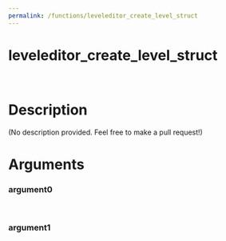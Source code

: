 ```yaml
---
permalink: /functions/leveleditor_create_level_struct
---
```

# leveleditor_create_level_struct  
&nbsp;  
# Description  
(No description provided. Feel free to make a pull request!) 
&nbsp;  
# Arguments
### argument0

&nbsp;    
### argument1

&nbsp;    



